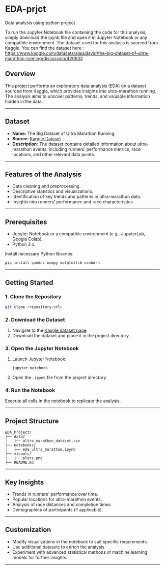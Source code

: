 # EDA-prjct
Data analysis using python project

To run the Jupyter Notebook file containing the code for this analysis, simply download the ipynb file and open it in Jupyter Notebook or any compatible environment.
The dataset used for this analysis is sourced from Kaggle. You can find the dataset here : https://www.kaggle.com/datasets/aiaiaidavid/the-big-dataset-of-ultra-marathon-running/discussion/420633

## Overview
This project performs an exploratory data analysis (EDA) on a dataset sourced from Kaggle, which provides insights into ultra-marathon running. The analysis aims to uncover patterns, trends, and valuable information hidden in the data.

---

## Dataset
- **Name:** The Big Dataset of Ultra Marathon Running
- **Source:** [Kaggle Dataset](https://www.kaggle.com/datasets/aiaiaidavid/the-big-dataset-of-ultra-marathon-running/discussion/420633)
- **Description:** The dataset contains detailed information about ultra-marathon events, including runners' performance metrics, race locations, and other relevant data points.

---

## Features of the Analysis
- Data cleaning and preprocessing.
- Descriptive statistics and visualizations.
- Identification of key trends and patterns in ultra-marathon data.
- Insights into runners' performance and race characteristics.

---

## Prerequisites
- Jupyter Notebook or a compatible environment (e.g., JupyterLab, Google Colab).
- Python 3.x.

Install necessary Python libraries:
```bash
pip install pandas numpy matplotlib seaborn
```

---

## Getting Started

### 1. Clone the Repository
```bash
git clone <repository-url>
```

### 2. Download the Dataset
1. Navigate to the [Kaggle dataset page](https://www.kaggle.com/datasets/aiaiaidavid/the-big-dataset-of-ultra-marathon-running/discussion/420633).
2. Download the dataset and place it in the project directory.

### 3. Open the Jupyter Notebook
1. Launch Jupyter Notebook:
   ```bash
   jupyter notebook
   ```
2. Open the `.ipynb` file from the project directory.

### 4. Run the Notebook
Execute all cells in the notebook to replicate the analysis.

---

## Project Structure
```
EDA_Project/
├── data/
│   ├── ultra_marathon_dataset.csv
├── notebooks/
│   ├── eda_ultra_marathon.ipynb
├── visuals/
│   ├── plots.png
├── README.md
```

---

## Key Insights
- Trends in runners' performance over time.
- Popular locations for ultra-marathon events.
- Analysis of race distances and completion times.
- Demographics of participants (if applicable).

---

## Customization
- Modify visualizations in the notebook to suit specific requirements.
- Use additional datasets to enrich the analysis.
- Experiment with advanced statistical methods or machine learning models for further insights.

---

